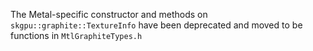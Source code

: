 The Metal-specific constructor and methods on `skgpu::graphite::TextureInfo`
have been deprecated and moved to be functions in `MtlGraphiteTypes.h`